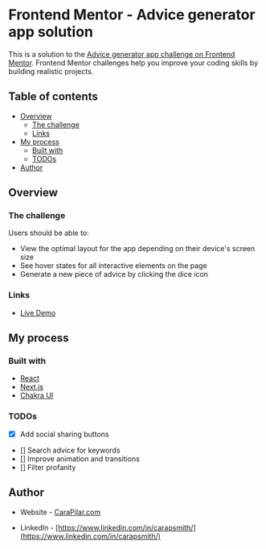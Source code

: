 # Frontend Mentor - Advice generator app solution

This is a solution to the [Advice generator app challenge on Frontend Mentor](https://www.frontendmentor.io/challenges/advice-generator-app-QdUG-13db). Frontend Mentor challenges help you improve your coding skills by building realistic projects.

## Table of contents

- [Overview](#overview)
  - [The challenge](#the-challenge)
  <!-- - [Screenshot](#screenshot) -->
  - [Links](#links)
- [My process](#my-process)
  - [Built with](#built-with)
  - [TODOs](#continued-development)
- [Author](#author)


## Overview

### The challenge

Users should be able to:

- View the optimal layout for the app depending on their device's screen size
- See hover states for all interactive elements on the page
- Generate a new piece of advice by clicking the dice icon

<!-- ### Screenshot

![](./screenshot.jpg) -->

### Links

- [Live Demo](https://advice-generator-carapilar.vercel.app/)

## My process

### Built with

- [React](https://reactjs.org/)
- [Next.js](https://nextjs.org/)
- [Chakra UI](https://chakra-ui.com/)


### TODOs

- [x] Add social sharing buttons
- [] Search advice for keywords
- [] Improve animation and transitions
- [] Filter profanity


## Author

- Website - [CaraPilar.com](https://www.carapilar.com)
<!-- - Frontend Mentor - [@yourusername](https://www.frontendmentor.io/profile/yourusername) -->
- LinkedIn - [https://www.linkedin.com/in/carapsmith/](https://www.linkedin.com/in/carapsmith/)
